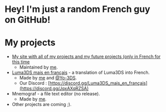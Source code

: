 # Hey! I'm just a random French guy on GitHub!
# My projects
- [My site with all of my projects and my future projects (only in French for this time](https://terranaus.github.io)
  - Maintained by [me](https://github.com/Terranaus).
- [Luma3DS mais en français](https://github.com/Terranaus/Luma3DS-mais-en-francais) - a translation of Luma3DS into French.
  - Made by [me](https://github.com/Terranaus) and [@Yo-3DS](https://github.com/Yo-3DS).
  - Our Discord : [https://discord.gg/Luma3DS_mais_en_français](https://discord.gg/JqxAXqRZSA)
- Mnemograf - a file text editor (no release).
  - Made by [me](https://github.com/Terranaus).
- Other projects are coming ;).
